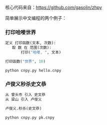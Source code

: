 核心代码来自：https://github.com/gasolin/zhpy

简单展示中文编程的两个例子：

### 打印哈喽世界

```python
定义 打印函数(文本, 次数):
   取 数 在 范围(次数):
       打印("哈喽, ", 文本)

打印函数("世界", 10)
```

```shell
python cnpy.py hello.cnpy
```

### 卢俊义秒杀史文恭

```python
从 曾头市 引入 史文恭
从 梁山 引入 卢俊义

卢俊义.秒杀(史文恭)
```

```shell
python cnpy.py pk.cnpy
```

